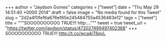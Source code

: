 
+++
author = "Jaydson Gomes"
categories = ["tweet"]
date = "Thu May 29 14:51:40 +0000 2014"
draft = false
image = "No media found for this Tweet"
slug = "2d2a4f0fe16a676ef65e245484755a4536483e12"
tags = ["tweet"]
title = """SOOOOOOOOOO TRUE!!! http:..."""
tweet = true
tweet_url = "https://twitter.com/jaydson/status/472027499497402368"
+++
SOOOOOOOOOO TRUE!!! http://t.co/wca4iT6pvL
